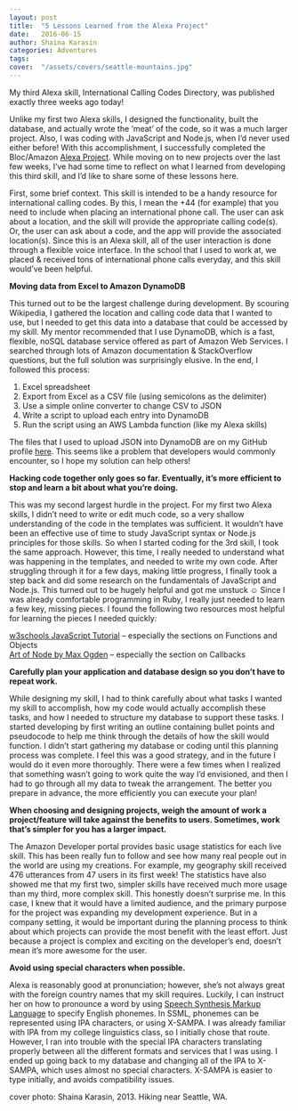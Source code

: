```yaml
---
layout: post
title:  "5 Lessons Learned from the Alexa Project"
date:   2016-06-15
author: Shaina Karasin
categories: Adventures
tags:	
cover:  "/assets/covers/seattle-mountains.jpg"
---
```

My third Alexa skill, International Calling Codes Directory, was published exactly three weeks ago today!

Unlike my first two Alexa skills, I designed the functionality, built the database, and actually wrote the ‘meat’ of the code, so it was a much larger project. Also, I was coding with JavaScript and Node.js, when I’d never used either before! With this accomplishment, I successfully completed the Bloc/Amazon [Alexa Project](https://developer.amazon.com/public/community/post/Tx2B6EPLOQQB2Y2/Bloc-Launches-Alexa-Project-in-Developer-Bootcamps). While moving on to new projects over the last few weeks, I’ve had some time to reflect on what I learned from developing this third skill, and I’d like to share some of these lessons here.

First, some brief context. This skill is intended to be a handy resource for international calling codes. By this, I mean the +44 (for example) that you need to include when placing an international phone call. The user can ask about a location, and the skill will provide the appropriate calling code(s). Or, the user can ask about a code, and the app will provide the associated location(s). Since this is an Alexa skill, all of the user interaction is done through a flexible voice interface. In the school that I used to work at, we placed & received tons of international phone calls everyday, and this skill would’ve been helpful.

**Moving data from Excel to Amazon DynamoDB**

This turned out to be the largest challenge during development. By scouring Wikipedia, I gathered the location and calling code data that I wanted to use, but I needed to get this data into a database that could be accessed by my skill. My mentor recommended that I use DynamoDB, which is a fast, flexible, noSQL database service offered as part of Amazon Web Services. I searched through lots of Amazon documentation & StackOverflow questions, but the full solution was surprisingly elusive. In the end, I followed this process:  
  
   1. Excel spreadsheet  
   2. Export from Excel as a CSV file (using semicolons as the delimiter)  
   3. Use a simple online converter to change CSV to JSON  
   4. Write a script to upload each entry into DynamoDB  
   5. Run the script using an AWS Lambda function (like my Alexa skills)  

The files that I used to upload JSON into DynamoDB are on my GitHub profile [here]( https://github.com/shaina33/Intnl-Calling-Skill/tree/master/dataTransfer). This seems like a problem that developers would commonly encounter, so I hope my solution can help others!

**Hacking code together only goes so far. Eventually, it’s more efficient to stop and learn a bit about what you’re doing.**

This was my second largest hurdle in the project. For my first two Alexa skills, I didn’t need to write or edit much code, so a very shallow understanding of the code in the templates was sufficient. It wouldn’t have been an effective use of time to study JavaScript syntax or Node.js principles for those skills. So when I started coding for the 3rd skill, I took the same approach. However, this time, I really needed to understand what was happening in the templates, and needed to write my own code. After struggling through it for a few days, making little progress, I finally took a step back and did some research on the fundamentals of JavaScript and Node.js. This turned out to be hugely helpful and got me unstuck ☺ Since I was already comfortable programming in Ruby, I really just needed to learn a few key, missing pieces. I found the following two resources most helpful for learning the pieces I needed quickly:

[w3schools JavaScript Tutorial]( http://www.w3schools.com/js/js_functions.asp) – especially the sections on Functions and Objects  
[Art of Node by Max Ogden]( https://github.com/maxogden/art-of-node) – especially the section on Callbacks

**Carefully plan your application and database design so you don’t have to repeat work.**

While designing my skill, I had to think carefully about what tasks I wanted my skill to accomplish, how my code would actually accomplish these tasks, and how I needed to structure my database to support these tasks. I started developing by first writing an outline containing bullet points and pseudocode to help me think through the details of how the skill would function. I didn’t start gathering my database or coding until this planning process was complete. I feel this was a good strategy, and in the future I would do it even more thoroughly. There were a few times when I realized that something wasn’t going to work quite the way I’d envisioned, and then I had to go through all my data to tweak the arrangement. The better you prepare in advance, the more efficiently you can execute your plan!

**When choosing and designing projects, weigh the amount of work a project/feature will take against the benefits to users. Sometimes, work that’s simpler for you has a larger impact.**

The Amazon Developer portal provides basic usage statistics for each live skill. This has been really fun to follow and see how many real people out in the world are using my creations. For example, my geography skill received 476 utterances from 47 users in its first week! The statistics have also showed me that my first two, simpler skills have received much more usage than my third, more complex skill. This honestly doesn’t surprise me. In this case, I knew that it would have a limited audience, and the primary purpose for the project was expanding my development experience. But in a company setting, it would be important during the planning process to think about which projects can provide the most benefit with the least effort. Just because a project is complex and exciting on the developer’s end, doesn’t mean it’s more awesome for the user.

**Avoid using special characters when possible.**

Alexa is reasonably good at pronunciation; however, she’s not always great with the foreign country names that my skill requires. Luckily, I can instruct her on how to pronounce a word by using [Speech Synthesis Markup Language]( https://developer.amazon.com/public/solutions/alexa/alexa-skills-kit/docs/speech-synthesis-markup-language-ssml-reference) to specify English phonemes. In SSML, phonemes can be represented using IPA characters, or using X-SAMPA. I was already familiar with IPA from my college linguistics class, so I initially chose that route. However, I ran into trouble with the special IPA characters translating properly between all the different formats and services that I was using. I ended up going back to my database and changing all of the IPA to X-SAMPA, which uses almost no special characters. X-SAMPA is easier to type initially, and avoids compatibility issues.

cover photo: Shaina Karasin, 2013. Hiking near Seattle, WA.